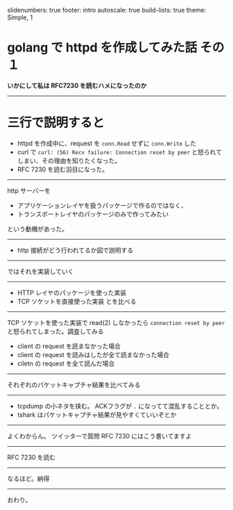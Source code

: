 slidenumbers: true
footer: intro
autoscale: true
build-lists: true
theme: Simple, 1

# golang で httpd を作成してみた話 その１
**いかにして私は RFC7230 を読むハメになったのか**

---

# 三行で説明すると

- httpd を作成中に、request を `conn.Read` せずに `conn.Write` した
- curl で `curl: (56) Recv failure: Connection reset by peer` と怒られてしまい、その理由を知りたくなった。
- RFC 7230 を読む羽目になった。

---

http サーバーを

- アプリケーションレイヤを扱うパッケージで作るのではなく、
- トランスポートレイヤのパッケージのみで作ってみたい

という動機があった。

---

- http 接続がどう行われてるか図で説明する

---

ではそれを実装していく

---

- HTTP レイヤのパッケージを使った実装
- TCP ソケットを直接使った実装
とを比べる

---

TCP ソケットを使った実装で read(2) しなかったら `connection reset by peer` と怒られてしまった。調査してみる

- client の request を読まなかった場合
- client の request を読みはしたが全て読まなかった場合
- ciletn の request を全て読んだ場合

---

それぞれのパケットキャプチャ結果を比べてみる

---

- tcpdump の小ネタを挟む。 ACKフラグが `.` になってて混乱することとか。
- tshark はパケットキャプチャ結果が見やすくていいぞとか

---

よくわからん。
ツイッターで質問
RFC 7230 にはこう書いてますよ

---

RFC 7230 を読む

---

なるほど。納得

---

おわり。
